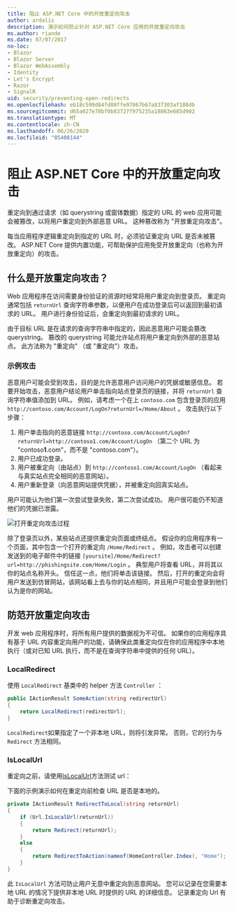 ```yaml
---
title: 阻止 ASP.NET Core 中的开放重定向攻击
author: ardalis
description: 演示如何防止针对 ASP.NET Core 应用的开放重定向攻击
ms.author: riande
ms.date: 07/07/2017
no-loc:
- Blazor
- Blazor Server
- Blazor WebAssembly
- Identity
- Let's Encrypt
- Razor
- SignalR
uid: security/preventing-open-redirects
ms.openlocfilehash: eb18c599d84fd08ffe97867b67a837303af188db
ms.sourcegitcommit: d65a027e78bf0b83727f975235a18863e685d902
ms.translationtype: MT
ms.contentlocale: zh-CN
ms.lasthandoff: 06/26/2020
ms.locfileid: "85408144"
---
```

# <a name="prevent-open-redirect-attacks-in-aspnet-core"></a>阻止 ASP.NET Core 中的开放重定向攻击

重定向到通过请求（如 querystring 或窗体数据）指定的 URL 的 web 应用可能会被篡改，以将用户重定向到外部恶意 URL。 这种篡改称为 "开放重定向攻击"。

每当应用程序逻辑重定向到指定的 URL 时，必须验证重定向 URL 是否未被篡改。 ASP.NET Core 提供内置功能，可帮助保护应用免受开放重定向（也称为开放重定向）的攻击。

## <a name="what-is-an-open-redirect-attack"></a>什么是开放重定向攻击？

Web 应用程序在访问需要身份验证的资源时经常将用户重定向到登录页。 重定向通常包括 `returnUrl` 查询字符串参数，以便用户在成功登录后可以返回到最初请求的 URL。 用户进行身份验证后，会重定向到最初请求的 URL。

由于目标 URL 是在请求的查询字符串中指定的，因此恶意用户可能会篡改 querystring。 篡改的 querystring 可能允许站点将用户重定向到外部的恶意站点。 此方法称为 "重定向" （或 "重定向"）攻击。

### <a name="an-example-attack"></a>示例攻击

恶意用户可能会受到攻击，目的是允许恶意用户访问用户的凭据或敏感信息。 若要开始攻击，恶意用户结论用户单击指向站点登录页的链接，并将 `returnUrl` 查询字符串值添加到 URL。 例如，请考虑一个在上 `contoso.com` 包含登录页的应用 `http://contoso.com/Account/LogOn?returnUrl=/Home/About` 。 攻击执行以下步骤：

1. 用户单击指向的恶意链接 `http://contoso.com/Account/LogOn?returnUrl=http://contoso1.com/Account/LogOn` （第二个 URL 为 "contoso**1**.com"，而不是 "contoso.com"）。
2. 用户已成功登录。
3. 用户被重定向（由站点）到 `http://contoso1.com/Account/LogOn` （看起来与真实站点完全相同的恶意网站）。
4. 用户重新登录（向恶意网站提供凭据），并被重定向回真实站点。

用户可能认为他们第一次尝试登录失败，第二次尝试成功。 用户很可能仍不知道他们的凭据已泄露。

![打开重定向攻击过程](preventing-open-redirects/_static/open-redirection-attack-process.png)

除了登录页以外，某些站点还提供重定向页面或终结点。 假设你的应用程序有一个页面，其中包含一个打开的重定向 `/Home/Redirect` 。 例如，攻击者可以创建发送到的电子邮件中的链接 `[yoursite]/Home/Redirect?url=http://phishingsite.com/Home/Login` 。 典型用户将查看 URL，并将其以你的站点名称开头。 信任这一点，他们将单击该链接。 然后，打开的重定向会将用户发送到仿冒网站，该网站看上去与你的站点相同，并且用户可能会登录到他们认为是你的网站。

## <a name="protecting-against-open-redirect-attacks"></a>防范开放重定向攻击

开发 web 应用程序时，将所有用户提供的数据视为不可信。 如果你的应用程序具有基于 URL 内容重定向用户的功能，请确保此类重定向仅在你的应用程序中本地执行（或对已知 URL 执行，而不是在查询字符串中提供的任何 URL）。

### <a name="localredirect"></a>LocalRedirect

使用 `LocalRedirect` 基类中的 helper 方法 `Controller` ：

```csharp
public IActionResult SomeAction(string redirectUrl)
{
    return LocalRedirect(redirectUrl);
}
```

`LocalRedirect`如果指定了一个非本地 URL，则将引发异常。 否则，它的行为与 `Redirect` 方法相同。

### <a name="islocalurl"></a>IsLocalUrl

重定向之前，请使用[IsLocalUrl](/dotnet/api/Microsoft.AspNetCore.Mvc.IUrlHelper.islocalurl#Microsoft_AspNetCore_Mvc_IUrlHelper_IsLocalUrl_System_String_)方法测试 url：

下面的示例演示如何在重定向前检查 URL 是否是本地的。

```csharp
private IActionResult RedirectToLocal(string returnUrl)
{
    if (Url.IsLocalUrl(returnUrl))
    {
        return Redirect(returnUrl);
    }
    else
    {
        return RedirectToAction(nameof(HomeController.Index), "Home");
    }
}
```

此 `IsLocalUrl` 方法可防止用户无意中重定向到恶意网站。 您可以记录在您需要本地 URL 的情况下提供非本地 URL 时提供的 URL 的详细信息。 记录重定向 Url 有助于诊断重定向攻击。

